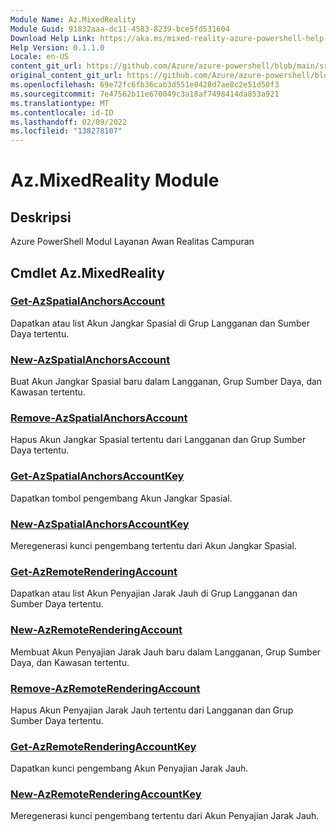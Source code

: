 ```yaml
---
Module Name: Az.MixedReality
Module Guid: 91832aaa-dc11-4583-8239-bce5fd531604
Download Help Link: https://aka.ms/mixed-reality-azure-powershell-help
Help Version: 0.1.1.0
Locale: en-US
content_git_url: https://github.com/Azure/azure-powershell/blob/main/src/MixedReality/MixedReality/help/Az.MixedReality.md
original_content_git_url: https://github.com/Azure/azure-powershell/blob/main/src/MixedReality/MixedReality/help/Az.MixedReality.md
ms.openlocfilehash: 69e72fc6fb36cab3d551e8428d7ae8c2e51d50f3
ms.sourcegitcommit: 7e47562b11e670049c3a18af7498414da853a921
ms.translationtype: MT
ms.contentlocale: id-ID
ms.lasthandoff: 02/09/2022
ms.locfileid: "138278107"
---
```

# Az.MixedReality Module
## Deskripsi
Azure PowerShell Modul Layanan Awan Realitas Campuran

## Cmdlet Az.MixedReality
### [Get-AzSpatialAnchorsAccount](Get-AzSpatialAnchorsAccount.md)
Dapatkan atau  list Akun Jangkar Spasial di Grup Langganan dan Sumber Daya tertentu.

### [New-AzSpatialAnchorsAccount](New-AzSpatialAnchorsAccount.md)
Buat Akun Jangkar Spasial baru dalam Langganan, Grup Sumber Daya, dan Kawasan tertentu.

### [Remove-AzSpatialAnchorsAccount](Remove-AzSpatialAnchorsAccount.md)
Hapus Akun Jangkar Spasial tertentu dari Langganan dan Grup Sumber Daya tertentu.

### [Get-AzSpatialAnchorsAccountKey](Get-AzSpatialAnchorsAccountKey.md)
Dapatkan tombol pengembang Akun Jangkar Spasial.

### [New-AzSpatialAnchorsAccountKey](New-AzSpatialAnchorsAccountKey.md)
Meregenerasi kunci pengembang tertentu dari Akun Jangkar Spasial.

### [Get-AzRemoteRenderingAccount](Get-AzRemoteRenderingAccount.md)
Dapatkan atau  list Akun Penyajian Jarak Jauh di Grup Langganan dan Sumber Daya tertentu.

### [New-AzRemoteRenderingAccount](New-AzRemoteRenderingAccount.md)
Membuat Akun Penyajian Jarak Jauh baru dalam Langganan, Grup Sumber Daya, dan Kawasan tertentu.

### [Remove-AzRemoteRenderingAccount](Remove-AzRemoteRenderingAccount.md)
Hapus Akun Penyajian Jarak Jauh tertentu dari Langganan dan Grup Sumber Daya tertentu.

### [Get-AzRemoteRenderingAccountKey](Get-AzRemoteRenderingAccountKey.md)
Dapatkan kunci pengembang Akun Penyajian Jarak Jauh.

### [New-AzRemoteRenderingAccountKey](New-AzRemoteRenderingAccountKey.md)
Meregenerasi kunci pengembang tertentu dari Akun Penyajian Jarak Jauh.
